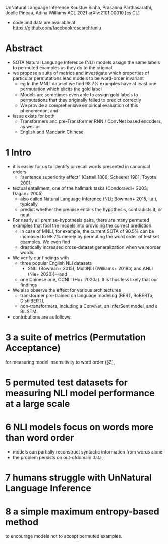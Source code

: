 UnNatural Language Inference
Koustuv Sinha, Prasanna Parthasarathi, Joelle Pineau, Adina Williams
ACL 2021 arXiv:2101.00010 [cs.CL]

* code and data are available at https://github.com/facebookresearch/unlu

# Abstract

* SOTA Natural Language Inference (NLI) models assign the same labels to
  permuted examples as they do to the original
* we propose a suite of metrics and investigate which properties of particular
  permutations lead models to be word-order invariant
  * eg In the MNLI dataset we find 98.7% examples have at least one permutation
    which elicits the gold label
  * Models are sometimes even able to assign gold labels to permutations that
    they originally failed to predict correctly
  * We provide a comprehensive empirical evaluation of this phenomenon, and
* issue exists for both
  * Transformers and pre-Transformer RNN / ConvNet based encoders, as well as
  * English and Mandarin Chinese

# 1 Intro

* it is easier for us to identify or recall words presented in canonical orders
  * “sentence superiority effect” (Cattell 1886; Scheerer 1981; Toyota 2001;
* textual entailment, one of the hallmark tasks (Condoravdi+ 2003; Dagan+ 2005)
  * also called Natural Language Inference (NLI; Bowman+  2015, i.a.), typically
  * predict whether the premise entails the hypothesis, contradicts it, or neut
* For nearly all premise-hypothesis pairs, there are many permuted examples that
  fool the models into providing the correct prediction.
  * In case of MNLI, for example, the current SOTA of 90.5% can be increased to
    98.7% merely by permuting the word order of test set examples. We even find
  * drastically increased cross-dataset generalization when we reorder words.
* We verify our findings with
  * three popular English NLI datasets
    * SNLI (Bowman+ 2015), MultiNLI (Williams+ 2018b) and ANLI (Nie+ 2020))—and
  * one Chinese one, OCNLI (Hu+ 2020a). It is thus less likely that our findings
* We also observe the effect for various architectures
  * transformer pre-trained on language modeling (BERT, RoBERTa, DistilBERT),
  * non-transformers, including a ConvNet, an InferSent model, and a BiLSTM.
* contributions are as follows:

# 3 a suite of metrics (Permutation Acceptance)
for measuring model insensitivity to word order (§3),

# 5 permuted test datasets for measuring NLI model performance at a large scale

# 6 NLI models focus on words more than word order

* models can partially reconstruct syntactic information from words alone
* the problem persists on out-ofdomain data,

# 7 humans struggle with UnNatural Language Inference

# 8 a simple maximum entropy-based method
to encourage models not to accept permuted examples.
